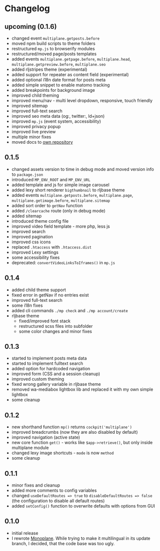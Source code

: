 # Changelog

## upcoming (0.1.6)

* changed event `multiplane.getposts.before`
* moved npm build scripts to theme folders
* restructured `mp.js` to browserify modules
* restructured/moved page/posts templates
* added events `multiplane.getpage.before`, `multiplane.head`, `multiplane.getpreview.before`, `multiplane.seo`
* added rljstripes theme (experimental)
* added support for repeater as content field (experimental)
* added optional i18n date format for posts meta
* added simple snippet to enable matomo tracking
* added breakpoints for background image
* improved child theming
* improved menu/nav - multi level dropdown, responsive, touch friendly
* improved sitemap
* improved full-text search
* improved seo meta data (og:, twitter:, ld+json)
* improved `mp.js` (event system, accessibility)
* improved privacy popup
* improved live preview
* multiple minor fixes
* moved docs to [own repository](https://github.com/raffaelj/cockpit_CpMultiplane-docs)

## 0.1.5

* changed assets version to time in debug mode and moved version info to `package.json`
* introduced `MP_ENV_ROOT` and `MP_ENV_URL`
* added template and js for simple image carousel
* added lexy short renderer `bigthumbnail` to rljbase theme
* added events `multiplane.getposts.before`, `multiplane.page`, `multiplane.getimage.before`, `multiplane.sitemap`
* added sort order to `getNav` function
* added `/clearcache` route (only in debug mode)
* added sitemap
* introduced theme config file
* improved video field template - more php, less js
* improved search
* improved pagination
* improved css icons
* replaced `.htaccess` with `.htaccess.dist`
* improved Lexy settings
* some accessibility fixes
* deprecated: `convertVideoLinksToIframes()` in `mp.js`

## 0.1.4

* added child theme support
* fixed error in getNav if no entries exist
* improved full-text search
* some i18n fixes
* added cli commands `./mp check` and `./mp account/create`
* rljbase theme
  * fixed/improved font stack
  * restructured scss files into subfolder
  * some color changes and minor fixes

## 0.1.3

* started to implement posts meta data
* started to implement fulltext search
* added option for hardcoded navigation
* improved form (CSS and a session cleanup)
* improved custom theming
* fixed wrong gallery variable in rljbase theme
* removed wa-mediabox lightbox lib and replaced it with my own simple lightbox
* some cleanup

## 0.1.2

* new shorthand function `mp()` returns `cockpit('multiplane')`
* improved breadcrumbs (now they are also disabled by default)
* improved navigation (active state)
* new core function `get()` - works like `$app->retrieve()`, but only inside multiplane module
* changed lexy image shortcuts - `mode` is now `method`
* some cleanup

## 0.1.1

* minor fixes and cleanup
* added more comments to config variables
* changed `useDefaultRoutes => true` to `disableDefaultRoutes => false` (the configuration to disable all default routes)
* added `setConfig()` function to overwrite defaults with options from GUI

## 0.1.0

* initial release
* I rewrote [Monoplane](https://github.com/raffaelj/Monoplane). While trying to make it multilingual in its update branch, I decided, that the code base was too ugly.
